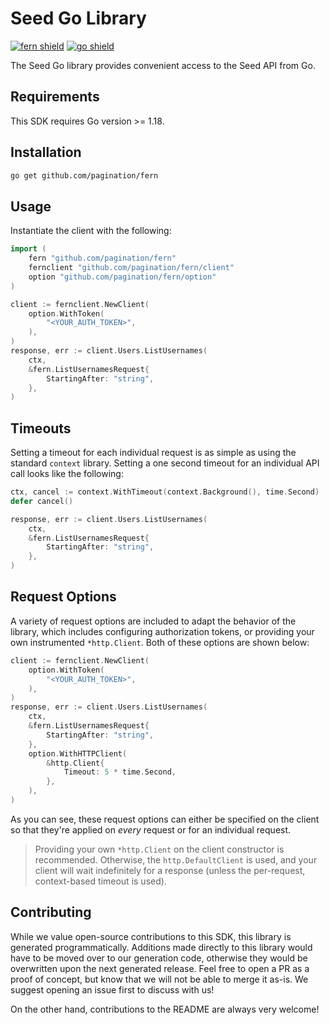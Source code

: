 # Seed Go Library

[![fern shield](https://img.shields.io/badge/%F0%9F%8C%BF-SDK%20generated%20by%20Fern-brightgreen)](https://github.com/fern-api/fern)
[![go shield](https://img.shields.io/badge/go-docs-blue)](https://pkg.go.dev/github.com/pagination/fern)

The Seed Go library provides convenient access to the Seed API from Go.

## Requirements

This SDK requires Go version >= 1.18.

## Installation

```sh
go get github.com/pagination/fern
```

## Usage

Instantiate the client with the following:

```go
import (
	fern "github.com/pagination/fern"
	fernclient "github.com/pagination/fern/client"
	option "github.com/pagination/fern/option"
)

client := fernclient.NewClient(
	option.WithToken(
		"<YOUR_AUTH_TOKEN>",
	),
)
response, err := client.Users.ListUsernames(
	ctx,
	&fern.ListUsernamesRequest{
		StartingAfter: "string",
	},
)
```

## Timeouts

Setting a timeout for each individual request is as simple as
using the standard `context` library. Setting a one second timeout
for an individual API call looks like the following:

```go
ctx, cancel := context.WithTimeout(context.Background(), time.Second)
defer cancel()

response, err := client.Users.ListUsernames(
	ctx,
	&fern.ListUsernamesRequest{
		StartingAfter: "string",
	},
)
```

## Request Options

A variety of request options are included to adapt the behavior of the library,
which includes configuring authorization tokens, or providing your own instrumented
`*http.Client`. Both of these options are shown below:

```go
client := fernclient.NewClient(
	option.WithToken(
		"<YOUR_AUTH_TOKEN>",
	),
)
response, err := client.Users.ListUsernames(
	ctx,
	&fern.ListUsernamesRequest{
		StartingAfter: "string",
	},
	option.WithHTTPClient(
		&http.Client{
			Timeout: 5 * time.Second,
		},
	),
)
```
As you can see, these request options can either be specified on the client so that
they're applied on _every_ request or for an individual request.

> Providing your own `*http.Client` on the client constructor is recommended. Otherwise,
> the `http.DefaultClient` is used, and your client will wait indefinitely for a response
> (unless the per-request, context-based timeout is used).


## Contributing

While we value open-source contributions to this SDK, this library is generated programmatically.
Additions made directly to this library would have to be moved over to our generation code,
otherwise they would be overwritten upon the next generated release. Feel free to open a PR as
a proof of concept, but know that we will not be able to merge it as-is. We suggest opening
an issue first to discuss with us!

On the other hand, contributions to the README are always very welcome!